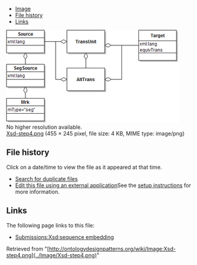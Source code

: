 * [Image](../Image/Xsd-step4.png#file)
* [File history](../Image/Xsd-step4.png#filehistory)
* [Links](../Image/Xsd-step4.png#filelinks)

[![Image:Xsd-step4.png](../images/6/63/Xsd-step4.png)](../images/6/63/Xsd-step4.png)  
No higher resolution available.  
[Xsd-step4.png](../images/6/63/Xsd-step4.png)‎ (455 × 245 pixel, file size: 4 KB, MIME type: image/png)

## File history

Click on a date/time to view the file as it appeared at that time.



  
* [Search for duplicate files](http://ontologydesignpatterns.org/wiki/Special:FileDuplicateSearch/Xsd-step4.png "Special:FileDuplicateSearch/Xsd-step4.png")
* [Edit this file using an external application](http://ontologydesignpatterns.org/wiki/index.php?title=Image:Xsd-step4.png&action=edit&externaledit=true&mode=file "Image:Xsd-step4.png")See the [setup instructions](http://www.mediawiki.org/wiki/Manual:External_editors "http://www.mediawiki.org/wiki/Manual:External_editors") for more information.

## Links



The following page links to this file:


* [Submissions:Xsd:sequence embedding](../Submissions/Xsd/sequence_embedding "Submissions:Xsd:sequence embedding")


Retrieved from "[http://ontologydesignpatterns.org/wiki/Image:Xsd-step4.png](../Image/Xsd-step4.png)"